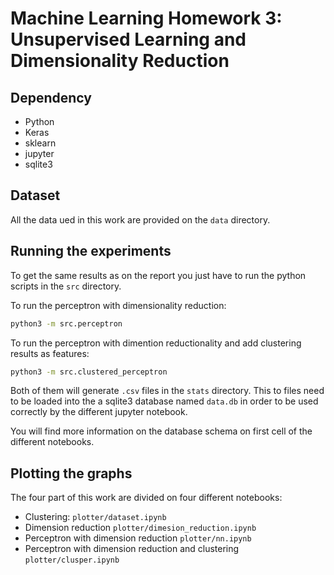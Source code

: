 # Machine Learning Homework 3: Unsupervised Learning and Dimensionality Reduction

## Dependency

 - Python 
 - Keras 
 - sklearn 
 - jupyter
 - sqlite3
 

## Dataset

All the data ued in this work are provided on
the `data` directory.

## Running the experiments

To get the same results as on the report you just 
have to run the python scripts in the `src` directory.

To run the perceptron with dimensionality reduction:
```bash
python3 -m src.perceptron
```

To run the perceptron with dimention reductionality
and add clustering results as features:
```bash
python3 -m src.clustered_perceptron
```

Both of them will generate `.csv` files in the 
`stats` directory. This to files need to be loaded
into the a sqlite3 database named `data.db` 
in order to be used correctly by the different jupyter
notebook.

You will find more information on the database
schema on first cell of the different notebooks. 

## Plotting the graphs

The four part of this work are divided on four
different notebooks:

 - Clustering: `plotter/dataset.ipynb`
 - Dimension reduction `plotter/dimesion_reduction.ipynb`
 - Perceptron with dimension reduction `plotter/nn.ipynb`
 - Perceptron with dimension reduction and clustering `plotter/clusper.ipynb`

